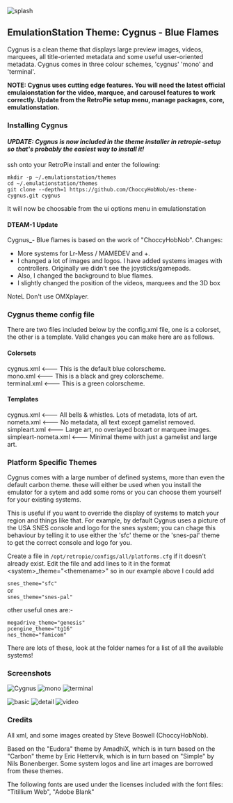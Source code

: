 ![splash](http://choccyhobnob.github.io/img/cygnus/splash.jpg)

## EmulationStation Theme: Cygnus - Blue Flames
Cygnus is a clean theme that displays large preview images, videos, marquees,  all title-oriented metadata and some useful user-oriented metadata. Cygnus comes in three colour schemes, 'cygnus' 'mono' and 'terminal'.

**NOTE: Cygnus uses cutting edge features. You will need the latest official emulaionstation for the video, marquee, and carousel features to work correctly. Update from the RetroPie setup menu, manage packages, core, emulationstation.**

### Installing Cygnus

#### _UPDATE: Cygnus is now included in the theme installer in retropie-setup so that's probably the easiest way to install it!_

ssh onto your RetroPie install and enter the following:    

`mkdir -p ~/.emulationstation/themes`    
`cd ~/.emulationstation/themes`    
`git clone --depth=1 https://github.com/ChoccyHobNob/es-theme-cygnus.git cygnus`

It will now be choosable from the ui options menu in emulationstation

#### DTEAM-1 Update
Cygnus_- Blue flames is based on the work of "ChoccyHobNob". Changes: 
- More systems for Lr-Mess / MAMEDEV and +.
- I changed a lot of images and logos. I have added systems images with controllers. Originally we didn't see the joysticks/gamepads. 
- Also, I changed the background to blue flames.
-  I slightly changed the position of the videos, marquees and the 3D box

NoteL Don't use OMXplayer.

### Cygnus theme config file
There are two files included below by the config.xml file, one is a colorset, the other is a template.
Valid changes you can make here are as follows.

#### Colorsets
cygnus.xml             <--- This is the default blue colorscheme.  
mono.xml               <--- This is a black and grey colorscheme.  
terminal.xml           <--- This is a green colorscheme.  

#### Templates
cygnus.xml             <--- All bells & whistles. Lots of metadata, lots of art.  
nometa.xml             <--- No metadata, all text except gamelist removed.  
simpleart.xml          <--- Large art, no overlayed boxart or marquee images.  
simpleart-nometa.xml   <--- Minimal theme with just a gamelist and large art.  

### Platform Specific Themes
Cygnus comes with a large number of defined systems, more than even the default carbon theme. these will either be used when you install the emulator for a sytem and add some roms or you can choose them yourself for your existing systems.

This is useful if you want to override the display of systems to match your region and things like that. For example, by default Cygnus uses a picture of the USA SNES console and logo for the snes system; you can chage this behaviour by telling it to use either the 'sfc' theme or the 'snes-pal' theme to get the correct console and logo for you.

Create a file in `/opt/retropie/configs/all/platforms.cfg` if it doesn't already exist. Edit the file and add lines to it in the format \<system\>_theme="\<themename\>" so in our example above I could add

`snes_theme="sfc"`  
or    
`snes_theme="snes-pal"`    

other useful ones are:-

`megadrive_theme="genesis"`    
`pcengine_theme="tg16"`    
`nes_theme="famicom"`    

There are lots of these, look at the folder names for a list of all the available systems!


### Screenshots
![Cygnus](http://choccyhobnob.github.io/img/cygnus/cygnus.jpg)
![mono](http://choccyhobnob.github.io/img/cygnus/mono.jpg)
![terminal](http://choccyhobnob.github.io/img/cygnus/terminal.jpg)

![basic](http://choccyhobnob.github.io/img/cygnus/basic.jpg)
![detail](http://choccyhobnob.github.io/img/cygnus/detail.jpg)
![video](http://choccyhobnob.github.io/img/cygnus/video.jpg)

### Credits
All xml, and some images created by Steve Boswell (ChoccyHobNob).

Based on the "Eudora" theme by AmadhiX, which is in turn based on the "Carbon" theme by Eric Hettervik, which is in turn based on "Simple" by Nils Bonenberger.  Some system logos and line art images are borrowed from these themes.

The following fonts are used under the licenses included with the font files:
"Titillium Web", "Adobe Blank"
